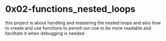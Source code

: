 
# 0x02-functions_nested_loops 

this project is about handling and mastering the nested loops and also how to create and use functions to permit our coe to be more readable and facilitate it when debugging is needed 
